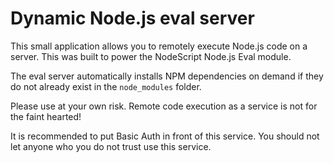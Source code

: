 # Dynamic Node.js eval server

This small application allows you to remotely execute Node.js code on a server. This was built to power the NodeScript Node.js Eval module. 

The eval server automatically installs NPM dependencies on demand if they do not already exist in the `node_modules` folder. 

Please use at your own risk. Remote code execution as a service is not for the faint hearted! 

It is recommended to put Basic Auth in front of this service. You should not let anyone who you do not trust use this service.
